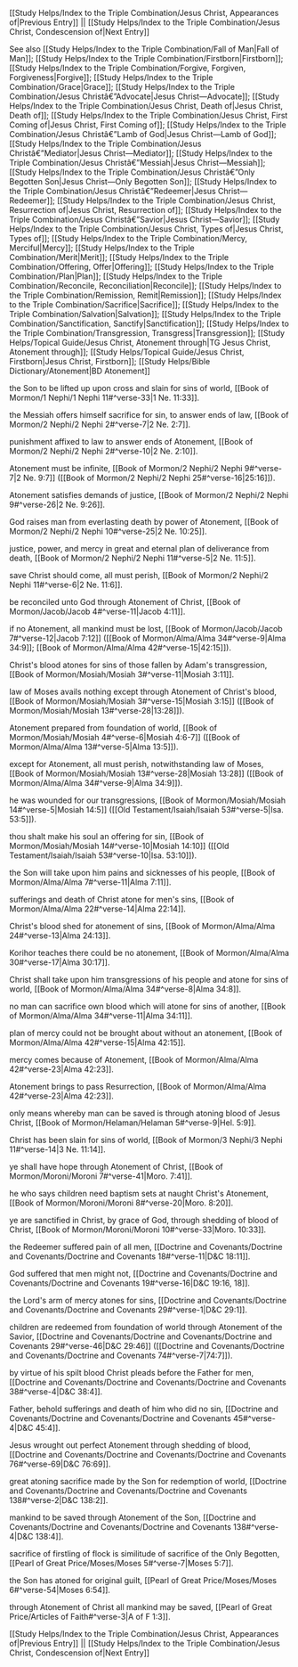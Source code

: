 [[Study Helps/Index to the Triple Combination/Jesus Christ, Appearances of|Previous Entry]]  ||  [[Study Helps/Index to the Triple Combination/Jesus Christ, Condescension of|Next Entry]]

 See also [[Study Helps/Index to the Triple Combination/Fall of Man|Fall of Man]]; [[Study Helps/Index to the Triple Combination/Firstborn|Firstborn]]; [[Study Helps/Index to the Triple Combination/Forgive, Forgiven, Forgiveness|Forgive]]; [[Study Helps/Index to the Triple Combination/Grace|Grace]]; [[Study Helps/Index to the Triple Combination/Jesus Christâ€”Advocate|Jesus Christ—Advocate]]; [[Study Helps/Index to the Triple Combination/Jesus Christ, Death of|Jesus Christ, Death of]]; [[Study Helps/Index to the Triple Combination/Jesus Christ, First Coming of|Jesus Christ, First Coming of]]; [[Study Helps/Index to the Triple Combination/Jesus Christâ€”Lamb of God|Jesus Christ—Lamb of God]]; [[Study Helps/Index to the Triple Combination/Jesus Christâ€”Mediator|Jesus Christ—Mediator]]; [[Study Helps/Index to the Triple Combination/Jesus Christâ€”Messiah|Jesus Christ—Messiah]]; [[Study Helps/Index to the Triple Combination/Jesus Christâ€”Only Begotten Son|Jesus Christ—Only Begotten Son]]; [[Study Helps/Index to the Triple Combination/Jesus Christâ€”Redeemer|Jesus Christ—Redeemer]]; [[Study Helps/Index to the Triple Combination/Jesus Christ, Resurrection of|Jesus Christ, Resurrection of]]; [[Study Helps/Index to the Triple Combination/Jesus Christâ€”Savior|Jesus Christ—Savior]]; [[Study Helps/Index to the Triple Combination/Jesus Christ, Types of|Jesus Christ, Types of]]; [[Study Helps/Index to the Triple Combination/Mercy, Merciful|Mercy]]; [[Study Helps/Index to the Triple Combination/Merit|Merit]]; [[Study Helps/Index to the Triple Combination/Offering, Offer|Offering]]; [[Study Helps/Index to the Triple Combination/Plan|Plan]]; [[Study Helps/Index to the Triple Combination/Reconcile, Reconciliation|Reconcile]]; [[Study Helps/Index to the Triple Combination/Remission, Remit|Remission]]; [[Study Helps/Index to the Triple Combination/Sacrifice|Sacrifice]]; [[Study Helps/Index to the Triple Combination/Salvation|Salvation]]; [[Study Helps/Index to the Triple Combination/Sanctification, Sanctify|Sanctification]]; [[Study Helps/Index to the Triple Combination/Transgression, Transgress|Transgression]]; [[Study Helps/Topical Guide/Jesus Christ, Atonement through|TG Jesus Christ, Atonement through]]; [[Study Helps/Topical Guide/Jesus Christ, Firstborn|Jesus Christ, Firstborn]]; [[Study Helps/Bible Dictionary/Atonement|BD Atonement]]

 the Son to be lifted up upon cross and slain for sins of world, [[Book of Mormon/1 Nephi/1 Nephi 11#^verse-33|1 Ne. 11:33]].

 the Messiah offers himself sacrifice for sin, to answer ends of law, [[Book of Mormon/2 Nephi/2 Nephi 2#^verse-7|2 Ne. 2:7]].

 punishment affixed to law to answer ends of Atonement, [[Book of Mormon/2 Nephi/2 Nephi 2#^verse-10|2 Ne. 2:10]].

 Atonement must be infinite, [[Book of Mormon/2 Nephi/2 Nephi 9#^verse-7|2 Ne. 9:7]] ([[Book of Mormon/2 Nephi/2 Nephi 25#^verse-16|25:16]]).

 Atonement satisfies demands of justice, [[Book of Mormon/2 Nephi/2 Nephi 9#^verse-26|2 Ne. 9:26]].

 God raises man from everlasting death by power of Atonement, [[Book of Mormon/2 Nephi/2 Nephi 10#^verse-25|2 Ne. 10:25]].

 justice, power, and mercy in great and eternal plan of deliverance from death, [[Book of Mormon/2 Nephi/2 Nephi 11#^verse-5|2 Ne. 11:5]].

 save Christ should come, all must perish, [[Book of Mormon/2 Nephi/2 Nephi 11#^verse-6|2 Ne. 11:6]].

 be reconciled unto God through Atonement of Christ, [[Book of Mormon/Jacob/Jacob 4#^verse-11|Jacob 4:11]].

 if no Atonement, all mankind must be lost, [[Book of Mormon/Jacob/Jacob 7#^verse-12|Jacob 7:12]] ([[Book of Mormon/Alma/Alma 34#^verse-9|Alma 34:9]]; [[Book of Mormon/Alma/Alma 42#^verse-15|42:15]]).

 Christ's blood atones for sins of those fallen by Adam's transgression, [[Book of Mormon/Mosiah/Mosiah 3#^verse-11|Mosiah 3:11]].

 law of Moses avails nothing except through Atonement of Christ's blood, [[Book of Mormon/Mosiah/Mosiah 3#^verse-15|Mosiah 3:15]] ([[Book of Mormon/Mosiah/Mosiah 13#^verse-28|13:28]]).

 Atonement prepared from foundation of world, [[Book of Mormon/Mosiah/Mosiah 4#^verse-6|Mosiah 4:6-7]] ([[Book of Mormon/Alma/Alma 13#^verse-5|Alma 13:5]]).

 except for Atonement, all must perish, notwithstanding law of Moses, [[Book of Mormon/Mosiah/Mosiah 13#^verse-28|Mosiah 13:28]] ([[Book of Mormon/Alma/Alma 34#^verse-9|Alma 34:9]]).

 he was wounded for our transgressions, [[Book of Mormon/Mosiah/Mosiah 14#^verse-5|Mosiah 14:5]] ([[Old Testament/Isaiah/Isaiah 53#^verse-5|Isa. 53:5]]).

 thou shalt make his soul an offering for sin, [[Book of Mormon/Mosiah/Mosiah 14#^verse-10|Mosiah 14:10]] ([[Old Testament/Isaiah/Isaiah 53#^verse-10|Isa. 53:10]]).

 the Son will take upon him pains and sicknesses of his people, [[Book of Mormon/Alma/Alma 7#^verse-11|Alma 7:11]].

 sufferings and death of Christ atone for men's sins, [[Book of Mormon/Alma/Alma 22#^verse-14|Alma 22:14]].

 Christ's blood shed for atonement of sins, [[Book of Mormon/Alma/Alma 24#^verse-13|Alma 24:13]].

 Korihor teaches there could be no atonement, [[Book of Mormon/Alma/Alma 30#^verse-17|Alma 30:17]].

 Christ shall take upon him transgressions of his people and atone for sins of world, [[Book of Mormon/Alma/Alma 34#^verse-8|Alma 34:8]].

 no man can sacrifice own blood which will atone for sins of another, [[Book of Mormon/Alma/Alma 34#^verse-11|Alma 34:11]].

 plan of mercy could not be brought about without an atonement, [[Book of Mormon/Alma/Alma 42#^verse-15|Alma 42:15]].

 mercy comes because of Atonement, [[Book of Mormon/Alma/Alma 42#^verse-23|Alma 42:23]].

 Atonement brings to pass Resurrection, [[Book of Mormon/Alma/Alma 42#^verse-23|Alma 42:23]].

 only means whereby man can be saved is through atoning blood of Jesus Christ, [[Book of Mormon/Helaman/Helaman 5#^verse-9|Hel. 5:9]].

 Christ has been slain for sins of world, [[Book of Mormon/3 Nephi/3 Nephi 11#^verse-14|3 Ne. 11:14]].

 ye shall have hope through Atonement of Christ, [[Book of Mormon/Moroni/Moroni 7#^verse-41|Moro. 7:41]].

 he who says children need baptism sets at naught Christ's Atonement, [[Book of Mormon/Moroni/Moroni 8#^verse-20|Moro. 8:20]].

 ye are sanctified in Christ, by grace of God, through shedding of blood of Christ, [[Book of Mormon/Moroni/Moroni 10#^verse-33|Moro. 10:33]].

 the Redeemer suffered pain of all men, [[Doctrine and Covenants/Doctrine and Covenants/Doctrine and Covenants 18#^verse-11|D&C 18:11]].

 God suffered that men might not, [[Doctrine and Covenants/Doctrine and Covenants/Doctrine and Covenants 19#^verse-16|D&C 19:16, 18]].

 the Lord's arm of mercy atones for sins, [[Doctrine and Covenants/Doctrine and Covenants/Doctrine and Covenants 29#^verse-1|D&C 29:1]].

 children are redeemed from foundation of world through Atonement of the Savior, [[Doctrine and Covenants/Doctrine and Covenants/Doctrine and Covenants 29#^verse-46|D&C 29:46]] ([[Doctrine and Covenants/Doctrine and Covenants/Doctrine and Covenants 74#^verse-7|74:7]]).

 by virtue of his spilt blood Christ pleads before the Father for men, [[Doctrine and Covenants/Doctrine and Covenants/Doctrine and Covenants 38#^verse-4|D&C 38:4]].

 Father, behold sufferings and death of him who did no sin, [[Doctrine and Covenants/Doctrine and Covenants/Doctrine and Covenants 45#^verse-4|D&C 45:4]].

 Jesus wrought out perfect Atonement through shedding of blood, [[Doctrine and Covenants/Doctrine and Covenants/Doctrine and Covenants 76#^verse-69|D&C 76:69]].

 great atoning sacrifice made by the Son for redemption of world, [[Doctrine and Covenants/Doctrine and Covenants/Doctrine and Covenants 138#^verse-2|D&C 138:2]].

 mankind to be saved through Atonement of the Son, [[Doctrine and Covenants/Doctrine and Covenants/Doctrine and Covenants 138#^verse-4|D&C 138:4]].

 sacrifice of firstling of flock is similitude of sacrifice of the Only Begotten, [[Pearl of Great Price/Moses/Moses 5#^verse-7|Moses 5:7]].

 the Son has atoned for original guilt, [[Pearl of Great Price/Moses/Moses 6#^verse-54|Moses 6:54]].

 through Atonement of Christ all mankind may be saved, [[Pearl of Great Price/Articles of Faith#^verse-3|A of F 1:3]].

[[Study Helps/Index to the Triple Combination/Jesus Christ, Appearances of|Previous Entry]]  ||  [[Study Helps/Index to the Triple Combination/Jesus Christ, Condescension of|Next Entry]]